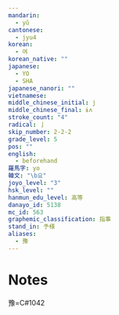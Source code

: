 ```yaml
---
mandarin:
  - yǔ
cantonese:
  - jyu4
korean:
  - 여
korean_native: ""
japanese:
  - YO
  - SHA
japanese_nanori: ""
vietnamese:
middle_chinese_initial: j
middle_chinese_final: ɨʌ
stroke_count: "4"
radical: 亅
skip_number: 2-2-2
grade_level: 5
pos: ""
english:
  - beforehand
羅馬字: yo
韓文: "\b요"
joyo_level: "3"
hsk_level: ""
hanmun_edu_level: 高等
danayo_id: 5138
mc_id: 563
graphemic_classification: 指事
stand_in: 予様
aliases:
  - 豫
---
```


# Notes
豫=C#1042
